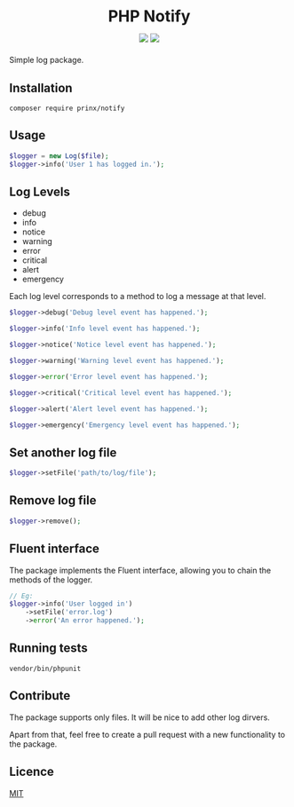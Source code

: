 <div style="text-align:center;margin-bottom:20px">
<h1 style="margin-bottom:0">PHP Notify</h1>

<a href="https://travis-ci.com/prinx/notify"><img src="https://travis-ci.com/prinx/notify.svg?branch=master"></a> <a href="https://travis-ci.com/prinx/notify"><img src="https://img.shields.io/badge/License-MIT-yellow.svg"></a>
</div>
Simple log package.

## Installation

```shell
composer require prinx/notify
```

## Usage

```php
$logger = new Log($file);
$logger->info('User 1 has logged in.');
```

## Log Levels

- debug
- info
- notice
- warning
- error
- critical
- alert
- emergency

Each log level corresponds to a method to log a message at that level.

```php
$logger->debug('Debug level event has happened.');

$logger->info('Info level event has happened.');

$logger->notice('Notice level event has happened.');

$logger->warning('Warning level event has happened.');

$logger->error('Error level event has happened.');

$logger->critical('Critical level event has happened.');

$logger->alert('Alert level event has happened.');

$logger->emergency('Emergency level event has happened.');
```

## Set another log file

```php
$logger->setFile('path/to/log/file');
```

## Remove log file

```php
$logger->remove();
```

## Fluent interface

The package implements the Fluent interface, allowing you to chain the methods of the logger.

```php
// Eg:
$logger->info('User logged in')
    ->setFile('error.log')
    ->error('An error happened.');
```

## Running tests

```shell
vendor/bin/phpunit
```

## Contribute

The package supports only files. It will be nice to add other log dirvers.

Apart from that, feel free to create a pull request with a new functionality to the package.

## Licence

[MIT](LICENSE)
